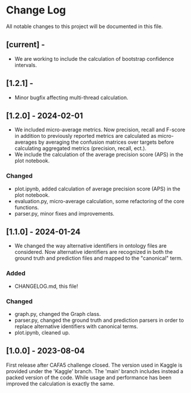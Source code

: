 # Change Log
All notable changes to this project will be documented in this file.

## [current] - 
- We are working to include the calculation of bootstrap confidence intervals.

## [1.2.1] - 
- Minor bugfix affecting multi-thread calculation. 

## [1.2.0] - 2024-02-01 
- We included micro-average metrics. Now precision, recall and F-score 
in addition to previously reported metrics are calculated as micro-averages 
by averaging the confusion matrices over targets before calculating aggregated metrics
(precision, recall, ect.).
- We include the calculation of the average precision score (APS) in the plot notebook.

### Changed
- plot.ipynb, added calculation of average precision score (APS) in the plot notebook.
- evaluation.py, micro-average calculation, some refactoring of the core functions.
- parser.py, minor fixes and improvements.

## [1.1.0] - 2024-01-24
  
- We changed the way alternative identifiers in ontology files are considered.
Now alternative identifiers are recognized in both the ground truth and prediction files
and mapped to the "canonical" term.
 
### Added
- CHANGELOG.md, this file!
 
### Changed
- graph.py, changed the Graph class.
- parser.py, changed the ground truth and prediction parsers in order 
to replace alternative identifiers with canonical terms.
- plot.ipynb, cleaned up.

 
## [1.0.0] - 2023-08-04
 
First release after CAFA5 challenge closed. The version used in Kaggle is
provided under the 'Kaggle' branch. The 'main' branch includes instead a
packed version of the code. While usage and performance has been improved 
the calculation is exactly the same.